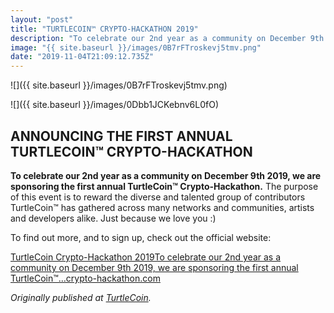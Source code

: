 ```yaml
---
layout: "post"
title: "TURTLECOIN™ CRYPTO-HACKATHON 2019"
description: "To celebrate our 2nd year as a community on December 9th 2019, we are sponsoring the first annual TurtleCoin™ Crypto-Hackathon. The purpose of this event is to reward the diverse and talented group…"
image: "{{ site.baseurl }}/images/0B7rFTroskevj5tmv.png"
date: "2019-11-04T21:09:12.735Z"
---
```


![]({{ site.baseurl }}/images/0B7rFTroskevj5tmv.png)

![]({{ site.baseurl }}/images/0Dbb1JCKebnv6L0fO)

## ANNOUNCING THE FIRST ANNUAL TURTLECOIN™ CRYPTO-HACKATHON

**To celebrate our 2nd year as a community on December 9th 2019, we are sponsoring the first annual TurtleCoin™ Crypto-Hackathon.** The purpose of this event is to reward the diverse and talented group of contributors TurtleCoin™ has gathered across many networks and communities, artists and developers alike. Just because we love you :)

To find out more, and to sign up, check out the official website:

[TurtleCoin Crypto-Hackathon 2019To celebrate our 2nd year as a community on December 9th 2019, we are sponsoring the first annual TurtleCoin™…crypto-hackathon.com](https://crypto-hackathon.com/)

_Originally published at_ [_TurtleCoin_](http://blog.turtlecoin.lol/archives/turtlecoin-crypto-hackathon-2019/)_._
